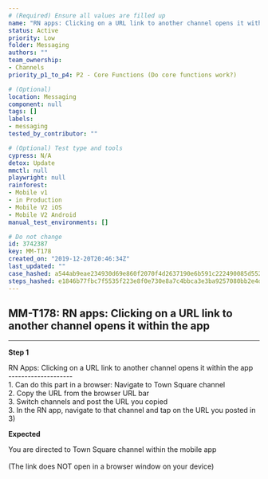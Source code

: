 ```yaml
---
# (Required) Ensure all values are filled up
name: "RN apps: Clicking on a URL link to another channel opens it within the app"
status: Active
priority: Low
folder: Messaging
authors: ""
team_ownership: 
- Channels
priority_p1_to_p4: P2 - Core Functions (Do core functions work?)

# (Optional)
location: Messaging
component: null
tags: []
labels: 
- messaging
tested_by_contributor: ""

# (Optional) Test type and tools
cypress: N/A
detox: Update
mmctl: null
playwright: null
rainforest: 
- Mobile v1
- in Production
- Mobile V2 iOS
- Mobile V2 Android
manual_test_environments: []

# Do not change
id: 3742387
key: MM-T178
created_on: "2019-12-20T20:46:34Z"
last_updated: ""
case_hashed: a544ab9eae234930d69e860f2070f4d2637190e6b591c222490085d55202774e6bfdbe0fc314201b470c1990457e1daf
steps_hashed: e1846b77fbc7f5535f223e8f0e730e8a7c4bbca3e3ba9257080bb2e4d56cac33401d9acaa4e15de8382380dff064ab49
---
```


<!-- (Auto-generated) Based on frontmatter's "key" and "name" -->

## MM-T178: RN apps: Clicking on a URL link to another channel opens it within the app

---

**Step 1**

RN Apps: Clicking on a URL link to another channel opens it within the app\
\--------------------\
1\. Can do this part in a browser: Navigate to Town Square channel\
2\. Copy the URL from the browser URL bar\
3\. Switch channels and post the URL you copied\
3\. In the RN app, navigate to that channel and tap on the URL you posted in 3)

**Expected**

You are directed to Town Square channel within the mobile app\
\
(The link does NOT open in a browser window on your device)
